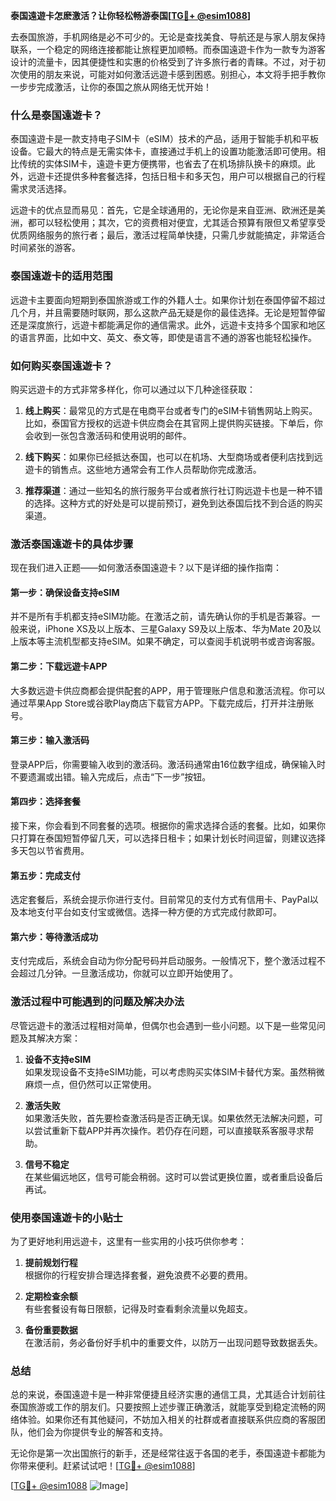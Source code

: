 **泰国遠遊卡怎麽激活？让你轻松畅游泰国[[TG💪+ @esim1088](https://t.me/s/esim1088)]**

去泰国旅游，手机网络是必不可少的。无论是查找美食、导航还是与家人朋友保持联系，一个稳定的网络连接都能让旅程更加顺畅。而泰国遠遊卡作为一款专为游客设计的流量卡，因其便捷性和实惠的价格受到了许多旅行者的青睐。不过，对于初次使用的朋友来说，可能对如何激活远遊卡感到困惑。别担心，本文将手把手教你一步步完成激活，让你的泰国之旅从网络无忧开始！

### 什么是泰国遠遊卡？

泰国遠遊卡是一款支持电子SIM卡（eSIM）技术的产品，适用于智能手机和平板设备。它最大的特点是无需实体卡，直接通过手机上的设置功能激活即可使用。相比传统的实体SIM卡，遠遊卡更方便携带，也省去了在机场排队换卡的麻烦。此外，远遊卡还提供多种套餐选择，包括日租卡和多天包，用户可以根据自己的行程需求灵活选择。

远遊卡的优点显而易见：首先，它是全球通用的，无论你是来自亚洲、欧洲还是美洲，都可以轻松使用；其次，它的资费相对便宜，尤其适合预算有限但又希望享受优质网络服务的旅行者；最后，激活过程简单快捷，只需几步就能搞定，非常适合时间紧张的游客。

### 泰国遠遊卡的适用范围

远遊卡主要面向短期到泰国旅游或工作的外籍人士。如果你计划在泰国停留不超过几个月，并且需要随时联网，那么这款产品无疑是你的最佳选择。无论是短暂停留还是深度旅行，远遊卡都能满足你的通信需求。此外，远遊卡支持多个国家和地区的语言界面，比如中文、英文、泰文等，即使是语言不通的游客也能轻松操作。

### 如何购买泰国遠遊卡？

购买远遊卡的方式非常多样化，你可以通过以下几种途径获取：

1. **线上购买**：最常见的方式是在电商平台或者专门的eSIM卡销售网站上购买。比如，泰国官方授权的远遊卡供应商会在其官网上提供购买链接。下单后，你会收到一张包含激活码和使用说明的邮件。
   
2. **线下购买**：如果你已经抵达泰国，也可以在机场、大型商场或者便利店找到远遊卡的销售点。这些地方通常会有工作人员帮助你完成激活。

3. **推荐渠道**：通过一些知名的旅行服务平台或者旅行社订购远遊卡也是一种不错的选择。这种方式的好处是可以提前预订，避免到达泰国后找不到合适的购买渠道。

### 激活泰国遠遊卡的具体步骤

现在我们进入正题——如何激活泰国遠遊卡？以下是详细的操作指南：

#### 第一步：确保设备支持eSIM

并不是所有手机都支持eSIM功能。在激活之前，请先确认你的手机是否兼容。一般来说，iPhone XS及以上版本、三星Galaxy S9及以上版本、华为Mate 20及以上版本等主流机型都支持eSIM。如果不确定，可以查阅手机说明书或咨询客服。

#### 第二步：下载远遊卡APP

大多数远遊卡供应商都会提供配套的APP，用于管理账户信息和激活流程。你可以通过苹果App Store或谷歌Play商店下载官方APP。下载完成后，打开并注册账号。

#### 第三步：输入激活码

登录APP后，你需要输入收到的激活码。激活码通常由16位数字组成，确保输入时不要遗漏或出错。输入完成后，点击“下一步”按钮。

#### 第四步：选择套餐

接下来，你会看到不同套餐的选项。根据你的需求选择合适的套餐。比如，如果你只打算在泰国短暂停留几天，可以选择日租卡；如果计划长时间逗留，则建议选择多天包以节省费用。

#### 第五步：完成支付

选定套餐后，系统会提示你进行支付。目前常见的支付方式有信用卡、PayPal以及本地支付平台如支付宝或微信。选择一种方便的方式完成付款即可。

#### 第六步：等待激活成功

支付完成后，系统会自动为你分配号码并启动服务。一般情况下，整个激活过程不会超过几分钟。一旦激活成功，你就可以立即开始使用了。

### 激活过程中可能遇到的问题及解决办法

尽管远遊卡的激活过程相对简单，但偶尔也会遇到一些小问题。以下是一些常见问题及其解决方案：

1. **设备不支持eSIM**  
   如果发现设备不支持eSIM功能，可以考虑购买实体SIM卡替代方案。虽然稍微麻烦一点，但仍然可以正常使用。

2. **激活失败**  
   如果激活失败，首先要检查激活码是否正确无误。如果依然无法解决问题，可以尝试重新下载APP并再次操作。若仍存在问题，可以直接联系客服寻求帮助。

3. **信号不稳定**  
   在某些偏远地区，信号可能会稍弱。这时可以尝试更换位置，或者重启设备后再试。

### 使用泰国遠遊卡的小贴士

为了更好地利用远遊卡，这里有一些实用的小技巧供你参考：

1. **提前规划行程**  
   根据你的行程安排合理选择套餐，避免浪费不必要的费用。

2. **定期检查余额**  
   有些套餐设有每日限额，记得及时查看剩余流量以免超支。

3. **备份重要数据**  
   在激活前，务必备份好手机中的重要文件，以防万一出现问题导致数据丢失。

### 总结

总的来说，泰国遠遊卡是一种非常便捷且经济实惠的通信工具，尤其适合计划前往泰国旅游或工作的朋友们。只要按照上述步骤正确激活，就能享受到稳定流畅的网络体验。如果你还有其他疑问，不妨加入相关的社群或者直接联系供应商的客服团队，他们会为你提供专业的解答和支持。

无论你是第一次出国旅行的新手，还是经常往返于各国的老手，泰国遠遊卡都能为你带来便利。赶紧试试吧！[[TG💪+ @esim1088](https://t.me/s/esim1088)] 

[[TG💪+ @esim1088](https://t.me/s/esim1088) ![Image](https://i.postimg.cc/4NQfJmqS/Snipaste-2025-05-13-00-14-12.png)]